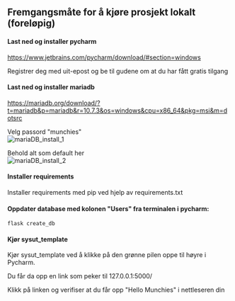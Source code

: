 ## Fremgangsmåte for å kjøre prosjekt lokalt (foreløpig)

#### Last ned og installer pycharm

https://www.jetbrains.com/pycharm/download/#section=windows

Registrer deg med uit-epost og be til gudene om at du har fått gratis tilgang

#### Last ned og installer mariadb

https://mariadb.org/download/?t=mariadb&p=mariadb&r=10.7.3&os=windows&cpu=x86_64&pkg=msi&m=dotsrc

Velg passord "munchies"  
![mariaDB_install_1](https://user-images.githubusercontent.com/98937880/154868769-7f317a29-1109-45bd-a5e2-23c48ac878d3.png)

Behold alt som default her  
![mariaDB_install_2](https://user-images.githubusercontent.com/98937880/154868776-a0fa6d99-c317-4a4d-8d16-9dbc74a318ad.png)

#### Installer requirements

Installer requirements med pip ved hjelp av requirements.txt

#### Oppdater database med kolonen "Users" fra terminalen i pycharm:

```flask create_db```

#### Kjør sysut_template

Kjør sysut_template ved å klikke på den grønne pilen oppe til høyre i Pycharm.

Du får da opp en link som peker til 127.0.0.1:5000/

Klikk på linken og verifiser at du får opp "Hello Munchies" i nettleseren din
